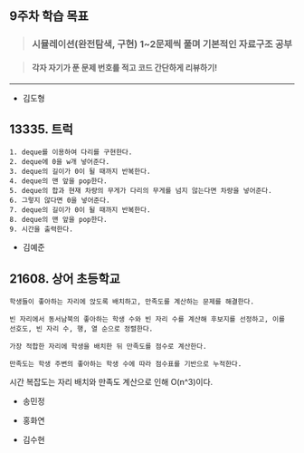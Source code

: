 ## 9주차 학습 목표
> ### 시뮬레이션(완전탐색, 구현) 1~2문제씩 풀며 기본적인 자료구조 공부

> #### 각자 자기가 푼 문제 번호를 적고 코드 간단하게 리뷰하기! 

***
* 김도형  
## 13335. 트럭
    1. deque를 이용하여 다리를 구현한다.
    2. deque에 0을 w개 넣어준다.
    3. deque의 길이가 0이 될 때까지 반복한다.
    4. deque의 맨 앞을 pop한다.
    5. deque의 합과 현재 차량의 무게가 다리의 무게를 넘지 않는다면 차량을 넣어준다.
    6. 그렇지 않다면 0을 넣어준다.
    7. deque의 길이가 0이 될 때까지 반복한다.
    8. deque의 맨 앞을 pop한다.
    9. 시간을 출력한다.
    
* 김예준
## 21608. 상어 초등학교
    학생들이 좋아하는 자리에 앉도록 배치하고, 만족도를 계산하는 문제를 해결한다.
    
    빈 자리에서 동서남북의 좋아하는 학생 수와 빈 자리 수를 계산해 후보지를 선정하고, 이를 선호도, 빈 자리 수, 행, 열 순으로 정렬한다.
    
    가장 적합한 자리에 학생을 배치한 뒤 만족도를 점수로 계산한다.
    
    만족도는 학생 주변의 좋아하는 학생 수에 따라 점수표를 기반으로 누적한다.

시간 복잡도는 자리 배치와 만족도 계산으로 인해 O(n^3)이다.


* 송민정

* 홍화연

* 김수현
